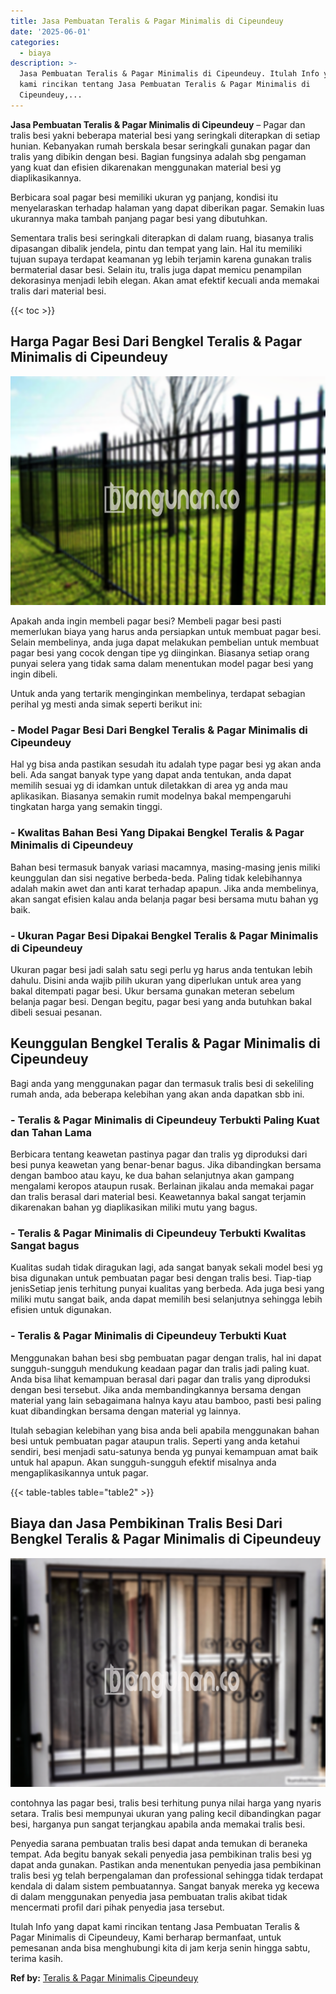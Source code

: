 ```yaml
---
title: Jasa Pembuatan Teralis & Pagar Minimalis di Cipeundeuy
date: '2025-06-01'
categories:
  - biaya
description: >-
  Jasa Pembuatan Teralis & Pagar Minimalis di Cipeundeuy. Itulah Info yang dapat
  kami rincikan tentang Jasa Pembuatan Teralis & Pagar Minimalis di
  Cipeundeuy,...
---
```


**Jasa Pembuatan Teralis & Pagar Minimalis di Cipeundeuy** – Pagar dan tralis besi yakni beberapa material besi yang seringkali diterapkan di setiap hunian. Kebanyakan rumah berskala besar seringkali gunakan pagar dan tralis yang dibikin dengan besi. Bagian fungsinya adalah sbg pengaman yang kuat dan efisien dikarenakan menggunakan material besi yg diaplikasikannya.

Berbicara soal pagar besi memiliki ukuran yg panjang, kondisi itu menyelaraskan terhadap halaman yang dapat diberikan pagar. Semakin luas ukurannya maka tambah panjang pagar besi yang dibutuhkan.

Sementara tralis besi seringkali diterapkan di dalam ruang, biasanya tralis dipasangan dibalik jendela, pintu dan tempat yang lain. Hal itu memiliki tujuan supaya terdapat keamanan yg lebih terjamin karena gunakan tralis bermaterial dasar besi. Selain itu, tralis juga dapat memicu penampilan dekorasinya menjadi lebih elegan. Akan amat efektif kecuali anda memakai tralis dari material besi.

{{< toc >}}

## Harga Pagar Besi Dari Bengkel Teralis & Pagar Minimalis di Cipeundeuy

![Jasa Pembuatan Teralis & Pagar Minimalis di Cipeundeuy](/images/pagar-minimalis-murah-24.png)

Apakah anda ingin membeli pagar besi? Membeli pagar besi pasti memerlukan biaya yang harus anda persiapkan untuk membuat pagar besi. Selain membelinya, anda juga dapat melakukan pembelian untuk membuat pagar besi yang cocok dengan tipe yg diinginkan. Biasanya setiap orang punyai selera yang tidak sama dalam menentukan model pagar besi yang ingin dibeli.

Untuk anda yang tertarik menginginkan membelinya, terdapat sebagian perihal yg mesti anda simak seperti berikut ini:
### \- Model Pagar Besi Dari Bengkel Teralis & Pagar Minimalis di Cipeundeuy

Hal yg bisa anda pastikan sesudah itu adalah type pagar besi yg akan anda beli. Ada sangat banyak type yang dapat anda tentukan, anda dapat memilih sesuai yg di idamkan untuk diletakkan di area yg anda mau aplikasikan. Biasanya semakin rumit modelnya bakal mempengaruhi tingkatan harga yang semakin tinggi.

### \- Kwalitas Bahan Besi Yang Dipakai Bengkel Teralis & Pagar Minimalis di Cipeundeuy

Bahan besi termasuk banyak variasi macamnya, masing-masing jenis miliki keunggulan dan sisi negative berbeda-beda. Paling tidak kelebihannya adalah makin awet dan anti karat terhadap apapun. Jika anda membelinya, akan sangat efisien kalau anda belanja pagar besi bersama mutu bahan yg baik.

### \- Ukuran Pagar Besi Dipakai Bengkel Teralis & Pagar Minimalis di Cipeundeuy

Ukuran pagar besi jadi salah satu segi perlu yg harus anda tentukan lebih dahulu. Disini anda wajib pilih ukuran yang diperlukan untuk area yang bakal ditempati pagar besi. Ukur bersama gunakan meteran sebelum belanja pagar besi. Dengan begitu, pagar besi yang anda butuhkan bakal dibeli sesuai pesanan.

## Keunggulan Bengkel Teralis & Pagar Minimalis di Cipeundeuy

Bagi anda yang menggunakan pagar dan termasuk tralis besi di sekeliling rumah anda, ada beberapa kelebihan yang akan anda dapatkan sbb ini.

### \- Teralis & Pagar Minimalis di Cipeundeuy Terbukti Paling Kuat dan Tahan Lama

Berbicara tentang keawetan pastinya pagar dan tralis yg diproduksi dari besi punya keawetan yang benar-benar bagus. Jika dibandingkan bersama dengan bamboo atau kayu, ke dua bahan selanjutnya akan gampang mengalami keropos ataupun rusak. Berlainan jikalau anda memakai pagar dan tralis berasal dari material besi. Keawetannya bakal sangat terjamin dikarenakan bahan yg diaplikasikan miliki mutu yang bagus.

### \- Teralis & Pagar Minimalis di Cipeundeuy Terbukti Kwalitas Sangat bagus

Kualitas sudah tidak diragukan lagi, ada sangat banyak sekali model besi yg bisa digunakan untuk pembuatan pagar besi dengan tralis besi. Tiap-tiap jenisSetiap jenis terhitung punyai kualitas yang berbeda. Ada juga besi yang miliki mutu sangat baik, anda dapat memilih besi selanjutnya sehingga lebih efisien untuk digunakan.

### \- Teralis & Pagar Minimalis di Cipeundeuy Terbukti Kuat

Menggunakan bahan besi sbg pembuatan pagar dengan tralis, hal ini dapat sungguh-sungguh mendukung keadaan pagar dan tralis jadi paling kuat. Anda bisa lihat kemampuan berasal dari pagar dan tralis yang diproduksi dengan besi tersebut. Jika anda membandingkannya bersama dengan material yang lain sebagaimana halnya kayu atau bamboo, pasti besi paling kuat dibandingkan bersama dengan material yg lainnya.

Itulah sebagian kelebihan yang bisa anda beli apabila menggunakan bahan besi untuk pembuatan pagar ataupun tralis. Seperti yang anda ketahui sendiri, besi menjadi satu-satunya benda yg punyai kemampuan amat baik untuk hal apapun. Akan sungguh-sungguh efektif misalnya anda mengaplikasikannya untuk pagar.

{{< table-tables table="table2" >}}

## Biaya dan Jasa Pembikinan Tralis Besi Dari Bengkel Teralis & Pagar Minimalis di Cipeundeuy

![Jasa Pembuatan Teralis & Pagar Minimalis di Cipeundeuy](/images/teralis-minimalis-murah-14.png)

contohnya las pagar besi, tralis besi terhitung punya nilai harga yang nyaris setara. Tralis besi mempunyai ukuran yang paling kecil dibandingkan pagar besi, harganya pun sangat terjangkau apabila anda memakai tralis besi.

Penyedia sarana pembuatan tralis besi dapat anda temukan di beraneka tempat. Ada begitu banyak sekali penyedia jasa pembikinan tralis besi yg dapat anda gunakan. Pastikan anda menentukan penyedia jasa pembikinan tralis besi yg telah berpengalaman dan professional sehingga tidak terdapat kendala di dalam sistem pembuatannya. Sangat banyak mereka yg kecewa di dalam menggunakan penyedia jasa pembuatan tralis akibat tidak mencermati profil dari pihak penyedia jasa tersebut.

Itulah Info yang dapat kami rincikan tentang Jasa Pembuatan Teralis & Pagar Minimalis di Cipeundeuy, Kami berharap bermanfaat, untuk pemesanan anda bisa menghubungi kita di jam kerja senin hingga sabtu, terima kasih.

**Ref by:** [Teralis & Pagar Minimalis Cipeundeuy](https://id.wikipedia.org/wiki/Teralis)

